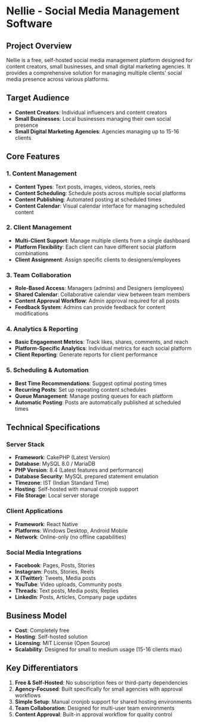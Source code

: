 # Nellie - Social Media Management Software
## Project Overview

Nellie is a free, self-hosted social media management platform designed for content creators, small businesses, and small digital marketing agencies. It provides a comprehensive solution for managing multiple clients' social media presence across various platforms.

## Target Audience
- **Content Creators**: Individual influencers and content creators
- **Small Businesses**: Local businesses managing their own social presence
- **Small Digital Marketing Agencies**: Agencies managing up to 15-16 clients

## Core Features

### 1. Content Management
- **Content Types**: Text posts, images, videos, stories, reels
- **Content Scheduling**: Schedule posts across multiple social platforms
- **Content Publishing**: Automated posting at scheduled times
- **Content Calendar**: Visual calendar interface for managing scheduled content

### 2. Client Management
- **Multi-Client Support**: Manage multiple clients from a single dashboard
- **Platform Flexibility**: Each client can have different social platform combinations
- **Client Assignment**: Assign specific clients to designers/employees

### 3. Team Collaboration
- **Role-Based Access**: Managers (admins) and Designers (employees)
- **Shared Calendar**: Collaborative calendar view between team members
- **Content Approval Workflow**: Admin approval required for all posts
- **Feedback System**: Admins can provide feedback for content modifications

### 4. Analytics & Reporting
- **Basic Engagement Metrics**: Track likes, shares, comments, and reach
- **Platform-Specific Analytics**: Individual metrics for each social platform
- **Client Reporting**: Generate reports for client performance

### 5. Scheduling & Automation
- **Best Time Recommendations**: Suggest optimal posting times
- **Recurring Posts**: Set up repeating content schedules
- **Queue Management**: Manage posting queues for each platform
- **Automatic Posting**: Posts are automatically published at scheduled times

## Technical Specifications

### Server Stack
- **Framework**: CakePHP (Latest Version)
- **Database**: MySQL 8.0 / MariaDB
- **PHP Version**: 8.4 (Latest features and performance)
- **Database Security**: MySQL prepared statement emulation
- **Timezone**: IST (Indian Standard Time)
- **Hosting**: Self-hosted with manual cronjob support
- **File Storage**: Local server storage

### Client Applications
- **Framework**: React Native
- **Platforms**: Windows Desktop, Android Mobile
- **Network**: Online-only (no offline capabilities)

### Social Media Integrations
- **Facebook**: Pages, Posts, Stories
- **Instagram**: Posts, Stories, Reels
- **X (Twitter)**: Tweets, Media posts
- **YouTube**: Video uploads, Community posts
- **Threads**: Text posts, Media posts, Replies
- **LinkedIn**: Posts, Articles, Company page updates

## Business Model
- **Cost**: Completely free
- **Hosting**: Self-hosted solution
- **Licensing**: MIT License (Open Source)
- **Scalability**: Designed for small to medium usage (15-16 clients max)

## Key Differentiators
1. **Free & Self-Hosted**: No subscription fees or third-party dependencies
2. **Agency-Focused**: Built specifically for small agencies with approval workflows
3. **Simple Setup**: Manual cronjob support for shared hosting environments
4. **Team Collaboration**: Designed for multi-user team environments
5. **Content Approval**: Built-in approval workflow for quality control 